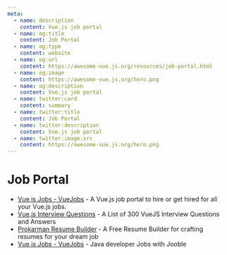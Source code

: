 ```yaml
---
meta:
  - name: description
    content: Vue.js job portal
  - name: og:title
    content: Job Portal
  - name: og:type
    content: website
  - name: og:url
    content: https://awesome-vue.js.org/resources/job-portal.html
  - name: og:image
    content: https://awesome-vue.js.org/hero.png
  - name: og:description
    content: Vue.js job portal
  - name: twitter:card
    content: summary
  - name: twitter:title
    content: Job Portal
  - name: twitter:description
    content: Vue.js job portal
  - name: twitter:image:src
    content: https://awesome-vue.js.org/hero.png
---
```


# Job Portal

- [Vue.js Jobs - VueJobs](https://vuejobs.com/) - A Vue.js job portal to hire or get hired for all your Vue.js jobs.
- [Vue.js Interview Questions](https://github.com/sudheerj/vuejs-interview-questions) - A List of 300 VueJS Interview Questions and Answers
- [Prokarman Resume Builder](https://prokarman.com/) - A Free Resume Builder for crafting resumes for your dream job
- [Vue.js Jobs - VueJobs](https://jooble.org/jobs-java-developer/) - Java developer Jobs with Jooble
